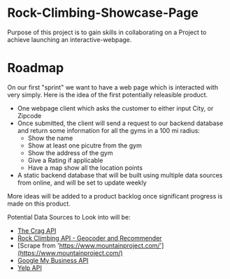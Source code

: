 # Rock-Climbing-Showcase-Page

Purpose of this project is to gain skills in collaborating on a Project to achieve launching an interactive-webpage.

# Roadmap

On our first "sprint" we want to have a web page which is interacted with very simply. Here is the idea of the first potentially releasible product.

- One webpage client which asks the customer to either input City, or Zipcode
- Once submitted, the client will send a request to our backend database and return some information for all the gyms in a 100 mi radius:
    - Show the name
    - Show at least one picutre from the gym
    - Show the address of the gym
    - Give a Rating if applicable
    - Have a map show all the location points
- A static backend database that will be built using multiple data sources from online, and will be set to update weekly



More ideas will be added to a product backlog once significant progress is made on this product.

Potential Data Sources to Look into will be:
- [The Crag API](https://www.thecrag.com/api-wadl.xml)
- [Rock Climbing API -  Geocoder and Recommender](https://openbeta.io/api/)
- [Scrape from 'https://www.mountainproject.com/'](https://www.mountainproject.com/)
- [Google My Business API](https://developers.google.com/my-business/content/review-data)
- [Yelp API](https://www.yelp.com/developers)